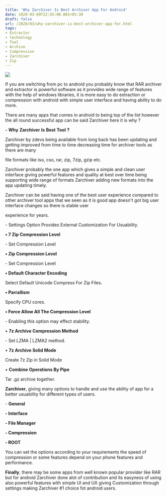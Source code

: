 ```yaml
---
title: 'Why Zarchiver Is Best Archiver App For Android'
date: 2020-03-09T22:55:00.001+05:30
draft: false
url: /2020/03/why-zarchiver-is-best-archiver-app-for.html
tags: 
- Extractor
- technology
- Tool
- Archive
- Compression
- Zarchiver
- Zip
---
```


  

[![](https://lh3.googleusercontent.com/-f7CvWxMqcpY/XoIb4HkpG5I/AAAAAAAABPU/S6dWqSJZMH4QjaR5dHz2ODCk215XkB_MQCLcBGAsYHQ/s1600/IMG_20200111_105332_780-02-09.jpeg)](https://lh3.googleusercontent.com/-f7CvWxMqcpY/XoIb4HkpG5I/AAAAAAAABPU/S6dWqSJZMH4QjaR5dHz2ODCk215XkB_MQCLcBGAsYHQ/s1600/IMG_20200111_105332_780-02-09.jpeg)

  

If you are switching from pc to android you probably know that RAR archiver and extractor is powerful software as it provides wide range of features with the help of windows libraries, it is more easy to do extraction or compression with android with simple user interface and having ability to do more.

  

There are many apps that comes in android to being top of the list however the all round successful app can be said Zarchiver here it is why ?

  

**\-** **Why** **Zarchiver** **Is** **Best** **Tool** **?**

Zarchiver by zdevs being available from long back has been updating and getting improved from time to time decreasing time for archiver tools as there are many

file formats like iso, cso, rar, zip, 7zip, gzip etc.

  

Zarchiver probably the one app which gives a simple and clean user interface giving powerful features and quality at best over time being supporting wide range of formats Zarchiver adding new formats into the app updating timely.

  

Zarchiver can be said having one of the best user experience compared to other archiver tool apps that we seen as it is good app doesn't got big user interface changes so there is stable user

experience for years. 

  

\- Settings Option Provides External Customization For Usuability.

  

**• 7 Zip Compression Level**

  

\- Set Compression Level

  

**• Zip Compression Level**

  

\- Set Compression Level

  

**• Default Character Encoding**

  

Select Default Unicode Compress For Zip Files.

  

**• Parrallism**

  

Specify CPU cores.

  

**• Force Allow All The Compression Level**

  

\- Enabling this option may effect stability.

  

• **7z Archive Compression Method**

  

\- Set LZMA | LZMA2 method.

  

• **7z Archive Solid Mode**

  

Create 7z Zip in Solid Mode

  

• **Combine Operations By Pipe**

  

Tar .gz archive together.

  

**Zarchiver**, giving many options to handle and use the ability of app for a better usuability for different types of users.

  

\- **General**

**\- Interface**

**\- File Manager**

**\- Compression**

**\- ROOT**

  

You can set the options according to your requirements the speed of compression or some features depend on your phone features and performance.

  

**Finally**, there may be some apps from well known popular provider like RAR but for android Zarchiver done alot of contribution and its easyness of using also powerful features with simple UI and UX giving Customization through settings making Zarchiver #1 choice fot android users.
